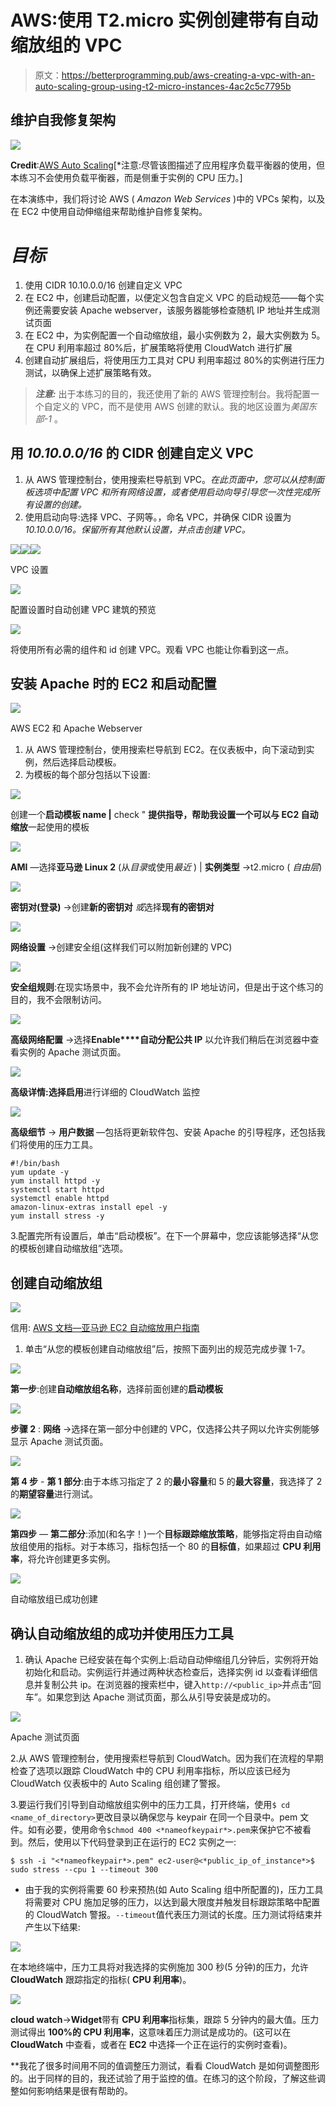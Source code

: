 # AWS:使用 T2.micro 实例创建带有自动缩放组的 VPC

> 原文：<https://betterprogramming.pub/aws-creating-a-vpc-with-an-auto-scaling-group-using-t2-micro-instances-4ac2c5c7795b>

## 维护自我修复架构

![](img/e7434d49364d493254a3aa33ae07358f.png)

**Credit**:[AWS Auto Scaling](https://docs.aws.amazon.com/autoscaling/ec2/userguide/as-register-lbs-with-asg.html)[*注意:尽管该图描述了应用程序负载平衡器的使用，但本练习不会使用负载平衡器，而是侧重于实例的 CPU 压力。]

在本演练中，我们将讨论 AWS ( *Amazon Web Services* )中的 VPCs 架构，以及在 EC2 中使用自动伸缩组来帮助维护自修复架构。

# ***目标***

1.  使用 CIDR 10.10.0.0/16 创建自定义 VPC
2.  在 EC2 中，创建启动配置，以便定义包含自定义 VPC 的启动规范——每个实例还需要安装 Apache webserver，该服务器能够检查随机 IP 地址并生成测试页面
3.  在 EC2 中，为实例配置一个自动缩放组，最小实例数为 2，最大实例数为 5。在 CPU 利用率超过 80%后，扩展策略将使用 CloudWatch 进行扩展
4.  创建自动扩展组后，将使用压力工具对 CPU 利用率超过 80%的实例进行压力测试，以确保上述扩展策略有效。

> ***注意:*** 出于本练习的目的，我还使用了新的 AWS 管理控制台。我将配置一个自定义的 VPC，而不是使用 AWS 创建的默认。我的地区设置为*美国东部-1* 。

## 用 *10.10.0.0/16* 的 **CIDR** 创建自定义 **VPC**

1.  从 AWS 管理控制台，使用搜索栏导航到 VPC。*在此页面中，您可以从控制面板选项中配置 VPC 和所有网络设置，或者使用启动向导引导您一次性完成所有设置的创建。*
2.  使用启动向导:选择 VPC、子网等。，命名 VPC，并确保 CIDR 设置为 *10.10.0.0/16。*保留所有其他默认设置，并点击*创建 VPC。*

![](img/6781d0d0ee32c17b077628af67276e1c.png)![](img/a459beb23857d14bf8872dbe1ce145d3.png)![](img/6dee09f6006d6e8aad3a735ab223b77b.png)

VPC 设置

![](img/fbf803b712e6a2fa0c468265575ab579.png)

配置设置时自动创建 VPC 建筑的预览

![](img/3909e62a80f18d2b86c0115969661b98.png)

将使用所有必需的组件和 id 创建 VPC。观看 VPC 也能让你看到这一点。

## 安装 Apache 时的 EC2 和启动配置

![](img/cfb4481939377735004b03e25dcfa92a.png)

AWS EC2 和 Apache Webserver

1.  从 AWS 管理控制台，使用搜索栏导航到 EC2。在仪表板中，向下滚动到实例，然后选择启动模板。
2.  为模板的每个部分包括以下设置:

![](img/407ba4557f3fd87f1f281f5b467dc53a.png)

创建一个**启动模板 name |** check " **提供指导，帮助我设置一个可以与 EC2 自动缩放**一起使用的模板

![](img/1c54a85c7698749118bdfe9d38963f3f.png)

**AMI** —选择**亚马逊 Linux 2** (从*目录*或使用*最近* ) | **实例类型** →t2.micro ( *自由层*)

![](img/1530a97d4b5f060893e92267f1729e64.png)

**密钥对(登录)** →创建**新的密钥对** *或*选择**现有的密钥对**

![](img/384595cd51c339707079d72caa5a4e88.png)

**网络设置** →创建安全组(这样我们可以附加新创建的 VPC)

![](img/34d0d1ae4d121924e627076324671779.png)

**安全组规则**:在现实场景中，我不会允许所有的 IP 地址访问，但是出于这个练习的目的，我不会限制访问。

![](img/e036b1aec474b5d45afb429abb572ac8.png)

**高级网络配置** →选择**Enable****自动分配公共 IP** 以允许我们稍后在浏览器中查看实例的 Apache 测试页面。

![](img/b33c8464918c4542542ac0ca0140499c.png)

**高级详情:**选择**启用**进行详细的 CloudWatch 监控

![](img/d49286ff043e8e38f728157a20f8553c.png)

**高级细节** → **用户数据** —包括将更新软件包、安装 Apache 的引导程序，还包括我们将使用的压力工具。

```
#!/bin/bash
yum update -y
yum install httpd -y
systemctl start httpd
systemctl enable httpd
amazon-linux-extras install epel -y
yum install stress -y
```

3.配置完所有设置后，单击“启动模板”。在下一个屏幕中，您应该能够选择“从您的模板创建自动缩放组”选项。

## **创建自动缩放组**

![](img/14ef009e8c883ab0d98c6bc73ab91060.png)

信用: [AWS 文档—亚马逊 EC2 自动缩放用户指南](https://docs.aws.amazon.com/autoscaling/ec2/userguide/what-is-amazon-ec2-auto-scaling.html)

1.  单击“从您的模板创建自动缩放组”后，按照下面列出的规范完成步骤 1-7。

![](img/df7d320961d3c8a3a0082b6a70e20cf5.png)

**第一步**:创建**自动缩放组名称**，选择前面创建的**启动模板**

![](img/381ff1dfb8ae2f9ae5b9acb2e45febe4.png)

**步骤 2** : **网络** →选择在第一部分中创建的 VPC，仅选择公共子网以允许实例能够显示 Apache 测试页面。

![](img/b91664a9784959a6bf996019d910607d.png)

**第 4 步** - **第 1 部分**:由于本练习指定了 2 的**最小容量**和 5 的**最大容量**，我选择了 2 的**期望容量**进行测试。

![](img/0ed9effb5ff13adb9b3347351dd55346.png)

**第四步** — **第二部分**:添加(和名字！)一个**目标跟踪缩放策略**，能够指定将由自动缩放组使用的指标。对于本练习，指标包括一个 80 的**目标值**，如果超过 **CPU 利用率**，将允许创建更多实例。

![](img/d9eb9ac7769d1b2700dd56e2ab01ad33.png)

自动缩放组已成功创建

## 确认自动缩放组的成功并使用压力工具

1.  确认 Apache 已经安装在每个实例上:启动自动伸缩组几分钟后，实例将开始初始化和启动。实例运行并通过两种状态检查后，选择实例 id 以查看详细信息并复制公共 ip。在浏览器的搜索栏中，键入`http://<public_ip>`并点击“回车”。如果您到达 Apache 测试页面，那么从引导安装是成功的。

![](img/03c30bced7e07b2a5d04554ab369865c.png)

Apache 测试页面

2.从 AWS 管理控制台，使用搜索栏导航到 CloudWatch。因为我们在流程的早期检查了选项以跟踪 CloudWatch 中的 CPU 利用率指标，所以应该已经为 CloudWatch 仪表板中的 Auto Scaling 组创建了警报。

3.要运行我们引导到自动缩放组实例中的压力工具，打开终端，使用`$ cd <name_of_directory>`更改目录以确保您与 keypair 在同一个目录中。pem 文件。如有必要，使用命令`$chmod 400 <*nameofkeypair*>.pem`来保护它不被看到。然后，使用以下代码登录到正在运行的 EC2 实例之一:

```
$ ssh -i "<*nameofkeypair*>.pem" ec2-user@<*public_ip_of_instance*>$ sudo stress --cpu 1 --timeout 300
```

*   由于我的实例将需要 60 秒来预热(如 Auto Scaling 组中所配置的)，压力工具将需要对 CPU 施加足够的压力，以达到最大限度并触发目标跟踪策略中配置的 CloudWatch 警报。`--timeout`值代表压力测试的长度。压力测试将结束并产生以下结果:

![](img/811530000220e9b72836c184610d80fc.png)

在本地终端中，压力工具将对我选择的实例施加 300 秒(5 分钟)的压力，允许 **CloudWatch** 跟踪指定的指标( **CPU 利用率**)。

![](img/8d4432766fffc4d98b238c453eb5572c.png)

**cloud watch**→**Widget**带有 **CPU 利用率**指标集，跟踪 5 分钟内的最大值。压力测试得出 **100%的 CPU 利用率**，这意味着压力测试是成功的。(这可以在 **CloudWatch** 中查看，或者在 **EC2** 中选择一个正在运行的实例时查看)。

**我花了很多时间用不同的值调整压力测试，看看 CloudWatch 是如何调整图形的。出于同样的目的，我还试验了用于监控的值。在练习的这个阶段，了解这些调整如何影响结果是很有帮助的。